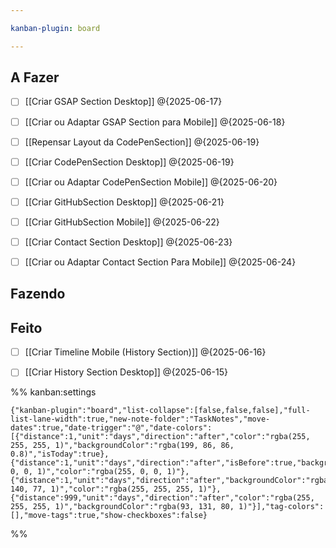 ```yaml
---

kanban-plugin: board

---
```


## A Fazer

- [ ] [[Criar GSAP Section Desktop]] @{2025-06-17}
- [ ] [[Criar ou Adaptar GSAP Section para Mobile]] @{2025-06-18}
- [ ] [[Repensar Layout da CodePenSection]] @{2025-06-19}
- [ ] [[Criar CodePenSection Desktop]] @{2025-06-19}
- [ ] [[Criar ou Adaptar CodePenSection Mobile]] @{2025-06-20}
- [ ] [[Criar GitHubSection Desktop]] @{2025-06-21}
- [ ] [[Criar GitHubSection Mobile]] @{2025-06-22}
- [ ] [[Criar Contact Section Desktop]] @{2025-06-23}
- [ ] [[Criar ou Adaptar Contact Section Para Mobile]] @{2025-06-24}


## Fazendo



## Feito

- [ ] [[Criar Timeline Mobile (History Section)]] @{2025-06-16}
- [ ] [[Criar History Section Desktop]] @{2025-06-15}




%% kanban:settings
```
{"kanban-plugin":"board","list-collapse":[false,false,false],"full-list-lane-width":true,"new-note-folder":"TaskNotes","move-dates":true,"date-trigger":"@","date-colors":[{"distance":1,"unit":"days","direction":"after","color":"rgba(255, 255, 255, 1)","backgroundColor":"rgba(199, 86, 86, 0.8)","isToday":true},{"distance":1,"unit":"days","direction":"after","isBefore":true,"backgroundColor":"rgba(0, 0, 0, 1)","color":"rgba(255, 0, 0, 1)"},{"distance":1,"unit":"days","direction":"after","backgroundColor":"rgba(143, 140, 77, 1)","color":"rgba(255, 255, 255, 1)"},{"distance":999,"unit":"days","direction":"after","color":"rgba(255, 255, 255, 1)","backgroundColor":"rgba(93, 131, 80, 1)"}],"tag-colors":[],"move-tags":true,"show-checkboxes":false}
```
%%